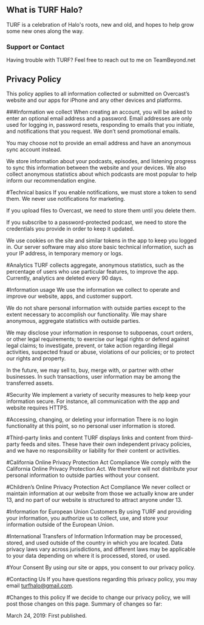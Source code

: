 ## What is TURF Halo?
TURF is a celebration of Halo's roots, new and old, and hopes to help grow some new ones along the way.


### Support or Contact
Having trouble with TURF? Feel free to reach out to me on TeamBeyond.net

## Privacy Policy
This policy applies to all information collected or submitted on Overcast’s website and our apps for iPhone and any other devices and platforms.

###Information we collect
When creating an account, you will be asked to enter an optional email address and a password. Email addresses are only used for logging in, password resets, responding to emails that you initiate, and notifications that you request. We don’t send promotional emails.

You may choose not to provide an email address and have an anonymous sync account instead.

We store information about your podcasts, episodes, and listening progress to sync this information between the website and your devices. We also collect anonymous statistics about which podcasts are most popular to help inform our recommendation engine.

#Technical basics
If you enable notifications, we must store a token to send them. We never use notifications for marketing.

If you upload files to Overcast, we need to store them until you delete them.

If you subscribe to a password-protected podcast, we need to store the credentials you provide in order to keep it updated.

We use cookies on the site and similar tokens in the app to keep you logged in. Our server software may also store basic technical information, such as your IP address, in temporary memory or logs.

#Analytics
TURF collects aggregate, anonymous statistics, such as the percentage of users who use particular features, to improve the app. Currently, analytics are deleted every 90 days.

#Information usage
We use the information we collect to operate and improve our website, apps, and customer support.

We do not share personal information with outside parties except to the extent necessary to accomplish our functionality. We may share anonymous, aggregate statistics with outside parties.

We may disclose your information in response to subpoenas, court orders, or other legal requirements; to exercise our legal rights or defend against legal claims; to investigate, prevent, or take action regarding illegal activities, suspected fraud or abuse, violations of our policies; or to protect our rights and property.

In the future, we may sell to, buy, merge with, or partner with other businesses. In such transactions, user information may be among the transferred assets.

#Security
We implement a variety of security measures to help keep your information secure. For instance, all communication with the app and website requires HTTPS.

#Accessing, changing, or deleting your information
There is no login functionality at this point, so no personal user information is stored.

#Third-party links and content
TURF displays links and content from third-party feeds and sites. These have their own independent privacy policies, and we have no responsibility or liability for their content or activities.

#California Online Privacy Protection Act Compliance
We comply with the California Online Privacy Protection Act. We therefore will not distribute your personal information to outside parties without your consent.

#Children’s Online Privacy Protection Act Compliance
We never collect or maintain information at our website from those we actually know are under 13, and no part of our website is structured to attract anyone under 13.

#Information for European Union Customers
By using TURF and providing your information, you authorize us to collect, use, and store your information outside of the European Union.

#International Transfers of Information
Information may be processed, stored, and used outside of the country in which you are located. Data privacy laws vary across jurisdictions, and different laws may be applicable to your data depending on where it is processed, stored, or used.

#Your Consent
By using our site or apps, you consent to our privacy policy.

#Contacting Us
If you have questions regarding this privacy policy, you may email turfhalo@gmail.com.

#Changes to this policy
If we decide to change our privacy policy, we will post those changes on this page. Summary of changes so far:

March 24, 2019: First published.
